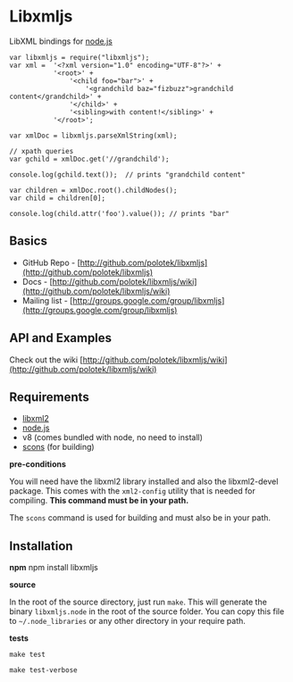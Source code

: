 # Libxmljs

LibXML bindings for [node.js](http://nodejs.org/)

    var libxmljs = require("libxmljs");
    var xml =  '<?xml version="1.0" encoding="UTF-8"?>' +
               '<root>' +
                   '<child foo="bar">' +
                       '<grandchild baz="fizbuzz">grandchild content</grandchild>' +
                   '</child>' +
                   '<sibling>with content!</sibling>' +
               '</root>';

    var xmlDoc = libxmljs.parseXmlString(xml);

    // xpath queries
    var gchild = xmlDoc.get('//grandchild');

    console.log(gchild.text());  // prints "grandchild content"

    var children = xmlDoc.root().childNodes();
    var child = children[0];

    console.log(child.attr('foo').value()); // prints "bar"

## Basics

* GitHub Repo - [http://github.com/polotek/libxmljs](http://github.com/polotek/libxmljs)
* Docs - [http://github.com/polotek/libxmljs/wiki](http://github.com/polotek/libxmljs/wiki)
* Mailing list - [http://groups.google.com/group/libxmljs](http://groups.google.com/group/libxmljs)

## API and Examples

Check out the wiki [http://github.com/polotek/libxmljs/wiki](http://github.com/polotek/libxmljs/wiki)

## Requirements

* [libxml2](http://www.xmlsoft.org/)
* [node.js](http://nodejs.org/)
* v8 (comes bundled with node, no need to install)
* [scons](http://www.scons.org/) (for building)

**pre-conditions**

You will need have the libxml2 library installed and also the libxml2-devel
package. This comes with the `xml2-config` utility that is needed for
compiling.  **This command must be in your path.**

The `scons` command is used for building and must also be in your path.

## Installation

**npm**
    npm install libxmljs

**source**

In the root of the source directory, just run `make`.  This will
generate the binary `libxmljs.node` in the root of the source folder.
You can copy this file to `~/.node_libraries` or any other directory
in your require path.

**tests**

    make test
  
    make test-verbose
